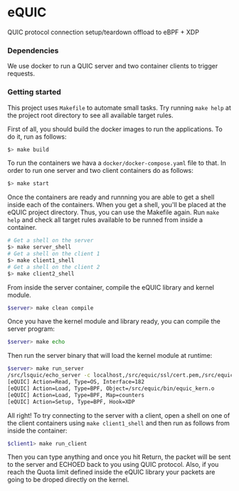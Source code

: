 # eQUIC

QUIC protocol connection setup/teardown offload to eBPF + XDP


### Dependencies

We use docker to run a QUIC server and two container clients to trigger
requests.

### Getting started

This project uses `Makefile` to automate small tasks. Try running
`make help` at the project root directory to see all available target rules.


First of all, you should build the docker images to run the applications.
To do it, run as follows:

```bash
$> make build
```

To run the containers we hava a `docker/docker-compose.yaml` file to that.
In order to run one server and two client containers do as follows:

```bash
$> make start
```

Once the containers are ready and runnning you are able to get a shell inside
each of the containers. When you get a shell, you'll be placed at the eQUIC
project directory. Thus, you can use the Makefile again. Run `make help` and
check all target rules available to be runned from inside a container.

```bash
# Get a shell on the server
$> make server_shell
# Get a shell on the client 1
$> make client1_shell
# Get a shell on the client 2
$> make client2_shell
```

From inside the server container, compile the eQUIC library and kernel module.

```bash
$server> make clean compile
```

Once you have the kernel module and library ready, you can compile the server
program:

```bash
$server> make echo
```

Then run the server binary that will load the kernel module at runtime:
```bash
$server> make run_server
/src/lsquic/echo_server -c localhost,/src/equic/ssl/cert.pem,/src/equic/ssl/private.key
[eQUIC] Action=Read, Type=OS, Interface=182
[eQUIC] Action=Load, Type=BPF, Object=/src/equic/bin/equic_kern.o
[eQUIC] Action=Load, Type=BPF, Map=counters
[eQUIC] Action=Setup, Type=BPF, Hook=XDP
```

All right! To try connecting to the server with a client, open a shell on one
of the client containers using `make client1_shell` and then run as follows
from inside the container:

```bash
$client1> make run_client
```

Then you can type anything and once you hit Return, the packet will be sent
to the server and ECHOED back to you using QUIC protocol. Also, if you reach
the Quota limit defined inside the eQUIC library your packets are going to be
droped directly on the kernel.
